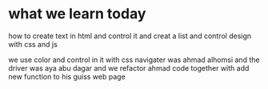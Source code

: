 # what we learn today 

how to create text in html and control it and creat a list and control design with css and js 

we use color and control in it with css
navigater was ahmad alhomsi and the driver was aya abu dagar
and we refactor ahmad code together with add new function to his guiss web page 






















